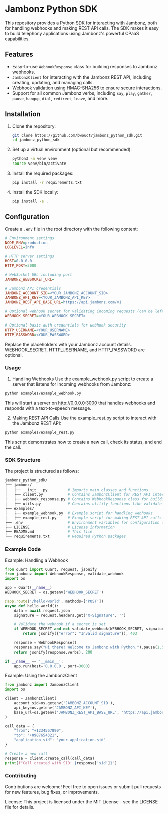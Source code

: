 # Jambonz Python SDK

This repository provides a Python SDK for interacting with Jambonz, both for handling webhooks and making REST API calls. The SDK makes it easy to build telephony applications using Jambonz's powerful CPaaS capabilities.

## Features

- Easy-to-use `WebhookResponse` class for building responses to Jambonz webhooks.
- `JambonzClient` for interacting with the Jambonz REST API, including creating, updating, and managing calls.
- Webhook validation using HMAC-SHA256 to ensure secure interactions.
- Support for all common Jambonz verbs, including `say`, `play`, `gather`, `pause`, `hangup`, `dial`, `redirect`, `leave`, and more.

## Installation

1. Clone the repository:

    ```bash
    git clone https://github.com/bwoudt/jambonz_python_sdk.git
    cd jambonz_python_sdk
    ```

2. Set up a virtual environment (optional but recommended):

    ```bash
    python3 -m venv venv
    source venv/bin/activate
    ```

3. Install the required packages:

    ```bash
    pip install -r requirements.txt
    ```

4. Install the SDK locally:

    ```bash
    pip install -e .
    ```

## Configuration

Create a `.env` file in the root directory with the following content:

```ini
# Environment settings
NODE_ENV=production
LOGLEVEL=info

# HTTP server settings
HOST=0.0.0.0
HTTP_PORT=3000

# WebSocket URL including port
JAMBONZ_WEBSOCKET_URL=

# Jambonz API credentials
JAMBONZ_ACCOUNT_SID=<YOUR_JAMBONZ_ACCOUNT_SID>
JAMBONZ_API_KEY=<YOUR_JAMBONZ_API_KEY>
JAMBONZ_REST_API_BASE_URL=https://api.jambonz.com/v1

# Optional webhook secret for validating incoming requests (can be left empty)
WEBHOOK_SECRET=<YOUR_WEBHOOK_SECRET>

# Optional basic auth credentials for webhook security
HTTP_USERNAME=<YOUR_USERNAME>
HTTP_PASSWORD=<YOUR_PASSWORD>
```

Replace the placeholders with your Jambonz account details. WEBHOOK_SECRET, HTTP_USERNAME, and HTTP_PASSWORD are optional.

### Usage
1. Handling Webhooks
Use the example_webhook.py script to create a server that listens for incoming webhooks from Jambonz:

```bash
python examples/example_webhook.py
```
This will start a server on http://0.0.0.0:3000 that handles webhooks and responds with a text-to-speech message.

2. Making REST API Calls
Use the example_rest.py script to interact with the Jambonz REST API:

```bash
python examples/example_rest.py
```
This script demonstrates how to create a new call, check its status, and end the call.

### SDK Structure
The project is structured as follows:

```bash
jambonz_python_sdk/
├── jambonz/
│   ├── __init__.py         # Imports main classes and functions
│   ├── client.py           # Contains JambonzClient for REST API interactions
│   ├── webhook_response.py # Contains WebhookResponse class for building webhook responses
│   ├── utils.py            # Contains utility functions like validate_webhook
├── examples/
│   ├── example_webhook.py  # Example script for handling webhooks
│   ├── example_rest.py     # Example script for making REST API calls
├── .env                    # Environment variables for configuration (not included in the repository)
├── LICENSE                 # License information
├── README.md               # This file
└── requirements.txt        # Required Python packages
```
### Example Code
Example: Handling a Webhook
```python
from quart import Quart, request, jsonify
from jambonz import WebhookResponse, validate_webhook
import os

app = Quart(__name__)
WEBHOOK_SECRET = os.getenv('WEBHOOK_SECRET')

@app.route('/hello-world', methods=['POST'])
async def hello_world():
    data = await request.json
    signature = request.headers.get('X-Signature', '')

    # Validate the webhook if a secret is set
    if WEBHOOK_SECRET and not validate_webhook(WEBHOOK_SECRET, signature, data):
        return jsonify({"error": "Invalid signature"}), 403

    response = WebhookResponse()
    response.say("Hi there! Welcome to Jambonz with Python.").pause(1.5).hangup()
    return jsonify(response.verbs), 200

if __name__ == '__main__':
    app.run(host='0.0.0.0', port=3000)
```
Example: Using the JambonzClient
```python
from jambonz import JambonzClient
import os

client = JambonzClient(
    account_sid=os.getenv('JAMBONZ_ACCOUNT_SID'),
    api_key=os.getenv('JAMBONZ_API_KEY'),
    base_url=os.getenv('JAMBONZ_REST_API_BASE_URL', 'https://api.jambonz.com/v1')
)

call_data = {
    "from": "+1234567890",
    "to": "+0987654321",
    "application_sid": "your-application-sid"
}

# Create a new call
response = client.create_call(call_data)
print(f"Call created with SID: {response['sid']}")
```
### Contributing

Contributions are welcome! Feel free to open issues or submit pull requests for new features, bug fixes, or improvements.

License:
This project is licensed under the MIT License - see the LICENSE file for details.